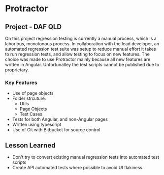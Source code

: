 # Protractor

## Project - DAF QLD
On this project regression testing is currently a manual process, which is a laborious, monotonous process. In collaboration with the lead developer, an automated regression test suite was setup to reduce manual effort it takes to run regression tests, and allow testing to focus on new features. The choice was made to use Protractor mainly because all new features are written in Angular. Unfortunatley the test scripts cannot be published due to proprietary.

### Key Features
* Use of page objects
* Folder strcuture:
  * Utils
  * Page Objects
  * Test Cases 
* Tests for both Angular, and non-Angular pages
* Written using typescript
* Use of Git with Bitbucket for source control

## Lesson Learned
* Don't try to convert existing manual regression tests into automated test scripts
* Create API automated tests where possible to avoid UI flakiness
